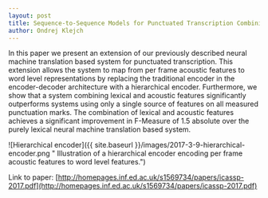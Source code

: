 ```yaml
---
layout: post
title: Sequence-to-Sequence Models for Punctuated Transcription Combining Lexical and Acoustic Features
author: Ondrej Klejch
---
```


In this paper we present an extension of our previously described neural machine translation based system for punctuated
transcription. This extension allows the system to map from per frame acoustic features to word level representations
by replacing the traditional encoder in the encoder-decoder architecture with a hierarchical encoder. Furthermore, we
show that a system combining lexical and acoustic features significantly outperforms systems using only a single source
of features on all measured punctuation marks. The combination of lexical and acoustic features achieves a significant
improvement in F-Measure of 1.5 absolute over the purely lexical neural machine translation based system.

![Hierarchical encoder]({{ site.baseurl }}/images/2017-3-9-hierarchical-encoder.png
" Illustration of a hierarchical encoder encoding per frame acoustic features to word level features.")

Link to paper: [http://homepages.inf.ed.ac.uk/s1569734/papers/icassp-2017.pdf](http://homepages.inf.ed.ac.uk/s1569734/papers/icassp-2017.pdf)
